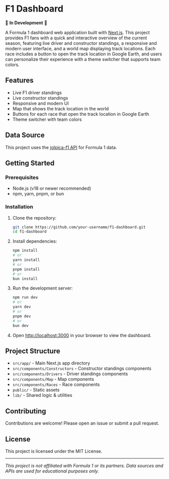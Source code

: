 # **F1 Dashboard**

🚧 **In Development** 🚧

A Formula 1 dashboard web application built with [Next.js](https://nextjs.org). This project provides F1 fans with a quick and interactive overview of the current season, featuring live driver and constructor standings, a responsive and modern user interface, and a world map displaying track locations. Each race includes a button to open the track location in Google Earth, and users can personalize their experience with a theme switcher that supports team colors.

## Features

- Live F1 driver standings
- Live constructor standings
- Responsive and modern UI
- Map that shows the track location in the world
- Buttons for each race that open the track location in Google Earth
- Theme switcher with team colors

## Data Source

This project uses the [jolpica-f1 API](https://github.com/jolpica/jolpica-f1) for Formula 1 data.

## Getting Started

### Prerequisites

- Node.js (v18 or newer recommended)
- npm, yarn, pnpm, or bun

### Installation

1. Clone the repository:
    ```bash
    git clone https://github.com/your-username/f1-dashboard.git
    cd f1-dashboard
    ```

2. Install dependencies:
    ```bash
    npm install
    # or
    yarn install
    # or
    pnpm install
    # or
    bun install
    ```

3. Run the development server:
    ```bash
    npm run dev
    # or
    yarn dev
    # or
    pnpm dev
    # or
    bun dev
    ```

4. Open [http://localhost:3000](http://localhost:3000) in your browser to view the dashboard.

## Project Structure

- `src/app/` - Main Next.js app directory
- `src/components/Constructors` - Constructor standings components
- `src/components/Drivers` - Driver standings components
- `src/components/Map` - Map components
- `src/components/Races` - Race components
- `public/` - Static assets
- `lib/` - Shared logic & utilities

## Contributing

Contributions are welcome! Please open an issue or submit a pull request.

## License

This project is licensed under the MIT License.

---

*This project is not affiliated with Formula 1 or its partners. Data sources and APIs are used for educational purposes only.*